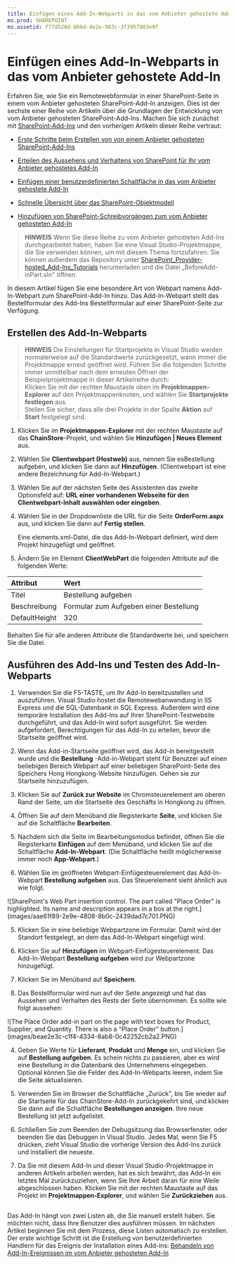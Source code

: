 ```yaml
---
title: Einfügen eines Add-In-Webparts in das vom Anbieter gehostete Add-In
ms.prod: SHAREPOINT
ms.assetid: f77d528d-8b6d-4e2e-983c-3f3957983e9f
---
```



# Einfügen eines Add-In-Webparts in das vom Anbieter gehostete Add-In
Erfahren Sie, wie Sie ein Remotewebformular in einer SharePoint-Seite in einem vom Anbieter gehosteten SharePoint-Add-In anzeigen.
Dies ist der sechste einer Reihe von Artikeln über die Grundlagen der Entwicklung von vom Anbieter gehosteten SharePoint-Add-Ins. Machen Sie sich zunächst mit  [SharePoint-Add-Ins](sharepoint-add-ins.md) und den vorherigen Artikeln dieser Reihe vertraut:
  
    
    


-  [Erste Schritte beim Erstellen von von einem Anbieter gehosteten SharePoint-Add-Ins](get-started-creating-provider-hosted-sharepoint-add-ins.md)
    
  
-  [Erteilen des Aussehens und Verhaltens von SharePoint für Ihr vom Anbieter gehostetes Add-In](give-your-provider-hosted-add-in-the-sharepoint-look-and-feel.md)
    
  
-  [Einfügen einer benutzerdefinierten Schaltfläche in das vom Anbieter gehostete Add-In](include-a-custom-button-in-the-provider-hosted-add-in.md)
    
  
-  [Schnelle Übersicht über das SharePoint-Objektmodell](get-a-quick-overview-of-the-sharepoint-object-model.md)
    
  
-  [Hinzufügen von SharePoint-Schreibvorgängen zum vom Anbieter gehosteten Add-In](add-sharepoint-write-operations-to-the-provider-hosted-add-in.md)
    
  

> **HINWEIS**
> Wenn Sie diese Reihe zu vom Anbieter gehosteten Add-Ins durchgearbeitet haben, haben Sie eine Visual Studio-Projektmappe, die Sie verwenden können, um mit diesem Thema fortzufahren. Sie können außerdem das Repository unter  [SharePoint_Provider-hosted_Add-Ins_Tutorials](https://github.com/OfficeDev/SharePoint_Provider-hosted_Add-ins_Tutorials) herunterladen und die Datei „BeforeAdd-inPart.sln" öffnen.
  
    
    

In diesem Artikel fügen Sie eine besondere Art von Webpart namens Add-In-Webpart zum SharePoint-Add-In hinzu. Das Add-In-Webpart stellt das Bestellformular des Add-Ins Bestellformular auf einer SharePoint-Seite zur Verfügung.
## Erstellen des Add-In-Webparts


  
    
    

> **HINWEIS**
>  Die Einstellungen für Startprojekte in Visual Studio werden normalerweise auf die Standardwerte zurückgesetzt, wann immer die Projektmappe erneut geöffnet wird. Führen Sie die folgenden Schritte immer unmittelbar nach dem erneuten Öffnen der Beispielprojektmappe in dieser Artikelreihe durch:<BR />  Klicken Sie mit der rechten Maustaste oben im **Projektmappen-Explorer** auf den Projektmappenknoten, und wählen Sie **Startprojekte festlegen** aus.<BR />  Stellen Sie sicher, dass alle drei Projekte in der Spalte **Aktion** auf **Start** festgelegt sind.
  
    
    


1. Klicken Sie im **Projektmappen-Explorer** mit der rechten Maustaste auf das **ChainStore**-Projekt, und wählen Sie **Hinzufügen | Neues Element** aus.
    
  
2. Wählen Sie **Clientwebpart (Hostweb)** aus, nennen Sie esBestellung aufgeben, und klicken Sie dann auf **Hinzufügen**. (Clientwebpart ist eine andere Bezeichnung für Add-In-Webpart.)
    
  
3. Wählen Sie auf der nächsten Seite des Assistenten das zweite Optionsfeld auf: **URL einer vorhandenen Webseite für den Clientwebpart-Inhalt auswählen oder eingeben**.
    
  
4. Wählen Sie in der Dropdownliste die URL für die Seite **OrderForm.aspx** aus, und klicken Sie dann auf **Fertig stellen**.
    
    Eine elements.xml-Datei, die das Add-In-Webpart definiert, wird dem Projekt hinzugefügt und geöffnet.
    
  
5. Ändern Sie im Element **ClientWebPart** die folgenden Attribute auf die folgenden Werte:
    

|**Attribut**|**Wert**|
|:-----|:-----|
|Titel|Bestellung aufgeben|
|Beschreibung|Formular zum Aufgeben einer Bestellung|
|DefaultHeight|320|
   

Behalten Sie für alle anderen Attribute die Standardwerte bei, und speichern Sie die Datei.
    
  

## Ausführen des Add-Ins und Testen des Add-In-Webparts


  
    
    

1. Verwenden Sie die F5-TASTE, um Ihr Add-In bereitzustellen und auszuführen. Visual Studio hostet die Remotewebanwendung in IIS Express und die SQL-Datenbank in SQL Express. Außerdem wird eine temporäre Installation des Add-Ins auf Ihrer SharePoint-Testwebsite durchgeführt, und das Add-In wird sofort ausgeführt. Sie werden aufgefordert, Berechtigungen für das Add-In zu erteilen, bevor die Startseite geöffnet wird.
    
  
2. Wenn das Add-in-Startseite geöffnet wird, das Add-in bereitgestellt wurde und die **Bestellung** -Add-in-Webpart steht für Benutzer auf einen beliebigen Bereich Webpart auf einer beliebigen SharePoint-Seite des Speichers Hong Hongkong-Website hinzufügen. Gehen sie zur Startseite hinzuzufügen.
    
1. Klicken Sie auf **Zurück zur Website** im Chromsteuerelement am oberen Rand der Seite, um die Startseite des Geschäfts in Hongkong zu öffnen.
    
  
2. Öffnen Sie auf dem Menüband die Registerkarte **Seite**, und klicken Sie auf die Schaltfläche **Bearbeiten**.
    
  
3. Nachdem sich die Seite im Bearbeitungsmodus befindet, öffnen Sie die Registerkarte **Einfügen** auf dem Menüband, und klicken Sie auf die Schaltfläche **Add-In-Webpart**. (Die Schaltfläche heißt möglicherweise immer noch **App-Webpart**.)
    
  
4. Wählen Sie im geöffneten Webpart-Einfügesteuerelement das Add-In-Webpart **Bestellung aufgeben** aus. Das Steuerelement sieht ähnlich aus wie folgt.
    
!\[SharePoint's Web Part insertion control. The part called "Place Order" is highlighted. Its name and description appears in a box at the right.](images/aae61f89-2e9e-4808-8b0c-2439dad7c701.PNG)
  

  

  
5. Klicken Sie in eine beliebige Webpartzone im Formular. Damit wird der Standort festgelegt, an dem das Add-In-Webpart eingefügt wird. 
    
  
6. Klicken Sie auf **Hinzufügen** im Webpart-Einfügesteuerelement. Das Add-In-Webpart **Bestellung aufgeben** wird zur Webpartzone hinzugefügt.
    
  
7. Klicken Sie im Menüband auf **Speichern**.
    
  
3. Das Bestellformular wird nun auf der Seite angezeigt und hat das Aussehen und Verhalten des Rests der Seite übernommen. Es sollte wie folgt aussehen: 
    
!\[The Place Order add-in part on the page with text boxes for Product, Supplier, and Quantity. There is also a "Place Order" button.](images/beae2e3c-c1f4-4334-8ab8-0c42252cb2a2.PNG)
  

  

  
4. Geben Sie Werte für **Lieferant**, **Produkt** und **Menge** ein, und klicken Sie auf **Bestellung aufgeben**. Es schein nichts zu passieren, aber es wird eine Bestellung in die Datenbank des Unternehmens eingegeben. Optional können Sie die Felder des Add-In-Webparts leeren, indem Sie die Seite aktualisieren.
    
  
5. Verwenden Sie im Browser die Schaltfläche „Zurück", bis Sie wieder auf die Startseite für das ChainStore-Add-In zurückgekehrt sind, und klicken Sie dann auf die Schaltfläche **Bestellungen anzeigen**. Ihre neue Bestellung ist jetzt aufgelistet.
    
  
6. Schließen Sie zum Beenden der Debugsitzung das Browserfenster, oder beenden Sie das Debuggen in Visual Studio. Jedes Mal, wenn Sie F5 drücken, zieht Visual Studio die vorherige Version des Add-Ins zurück und installiert die neueste.
    
  
7. Da Sie mit diesem Add-In und dieser Visual Studio-Projektmappe in anderen Artikeln arbeiten werden, hat es sich bewährt, das Add-In ein letztes Mal zurückzuziehen, wenn Sie Ihre Arbeit daran für eine Weile abgeschlossen haben. Klicken Sie mit der rechten Maustaste auf das Projekt im **Projektmappen-Explorer**, und wählen Sie **Zurückziehen** aus.
    
  

## 
<a name="Nextsteps"> </a>

 Das Add-In hängt von zwei Listen ab, die Sie manuell erstellt haben. Sie möchten nicht, dass Ihre Benutzer dies ausführen müssen. Im nächsten Artikel beginnen Sie mit dem Prozess, diese Listen automatisch zu erstellen. Der erste wichtige Schritt ist die Erstellung von benutzerdefinierten Handlern für das Ereignis der Installation eines Add-ins: [Behandeln von Add-In-Ereignissen im vom Anbieter gehosteten Add-In](handle-add-in-events-in-the-provider-hosted-add-in.md)
  
    
    

